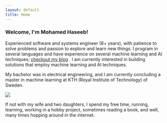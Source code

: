 ```yaml
---
layout: default
title: Home
---
```


<!--<div class="hero">-->
<!--<img src="{{ site.baseurl }}{{ site.hero.image }}" />-->
<!--<p>{{ site.hero.caption }}</p>-->
<!--</div>-->

### Welcome, I'm Mohamed Haseeb!

Experienced software and systems engineer (8+ years), with patience to solve problems and passion to explore
and learn new things. I program in several languages and have experience on several machine learning and AI
techniques; [checkout my blog]() . I am currently interested in building solutions that employ machine learning and AI
techniques.

My bachelor was in electrical engineering, and I am currently concluding a master in machine learning at KTH (Royal Institute of Technology) of Sweden.


<div class="hero"><img src="public/img/out.jpg "/></div>


If not with my wife and two daughters, I spend my free time, running, learning, working in a hobby project, sometimes reading a book, and well, many times hopping around in the internet. 